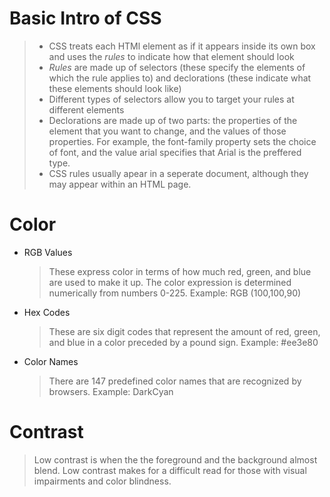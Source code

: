 # Basic Intro of CSS

> * CSS treats each HTMl element as if it appears inside its own box and uses the _rules_ to indicate how that element should look
> * _Rules_ are made up of selectors (these specify the elements of which the rule applies to) and declorations 
> (these indicate what these elements should look like)
> * Different types of selectors allow you to target your rules at different elements 
> * Declorations are made up of two parts: the properties of the element that you want to change, and the values of those properties.
> For example, the font-family property sets the choice of font, and the value arial specifies that Arial is the preffered type.
> * CSS rules usually apear in a seperate document, although they may appear within an HTML page.

# Color

* RGB Values
  > These express color in terms of how much red, green, and blue are used to make it up. The color expression is determined
  > numerically from numbers 0-225. Example: RGB (100,100,90)
 
* Hex Codes
  > These are six digit codes that represent the amount of red, green, and blue in a color preceded by a pound sign. 
  > Example: #ee3e80
  
* Color Names
  > There are 147 predefined color names that are recognized by browsers. Example: DarkCyan
  
# Contrast 

  > Low contrast is when the the foreground and the background almost blend. Low contrast makes for a difficult read 
  > for those with visual impairments and color blindness. 

